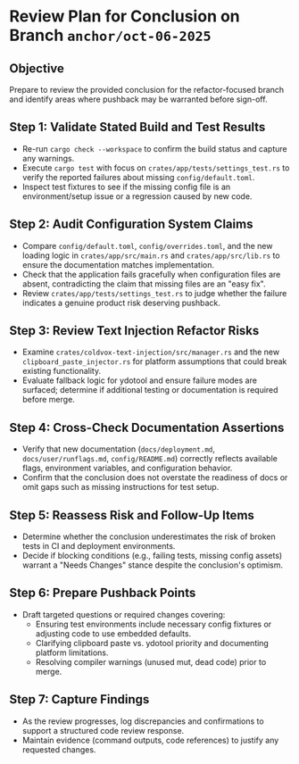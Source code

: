 # Review Plan for Conclusion on Branch `anchor/oct-06-2025`

## Objective
Prepare to review the provided conclusion for the refactor-focused branch and identify areas where pushback may be warranted before sign-off.

## Step 1: Validate Stated Build and Test Results
- Re-run `cargo check --workspace` to confirm the build status and capture any warnings.
- Execute `cargo test` with focus on `crates/app/tests/settings_test.rs` to verify the reported failures about missing `config/default.toml`.
- Inspect test fixtures to see if the missing config file is an environment/setup issue or a regression caused by new code.

## Step 2: Audit Configuration System Claims
- Compare `config/default.toml`, `config/overrides.toml`, and the new loading logic in `crates/app/src/main.rs` and `crates/app/src/lib.rs` to ensure the documentation matches implementation.
- Check that the application fails gracefully when configuration files are absent, contradicting the claim that missing files are an "easy fix".
- Review `crates/app/tests/settings_test.rs` to judge whether the failure indicates a genuine product risk deserving pushback.

## Step 3: Review Text Injection Refactor Risks
- Examine `crates/coldvox-text-injection/src/manager.rs` and the new `clipboard_paste_injector.rs` for platform assumptions that could break existing functionality.
- Evaluate fallback logic for ydotool and ensure failure modes are surfaced; determine if additional testing or documentation is required before merge.

## Step 4: Cross-Check Documentation Assertions
- Verify that new documentation (`docs/deployment.md`, `docs/user/runflags.md`, `config/README.md`) correctly reflects available flags, environment variables, and configuration behavior.
- Confirm that the conclusion does not overstate the readiness of docs or omit gaps such as missing instructions for test setup.

## Step 5: Reassess Risk and Follow-Up Items
- Determine whether the conclusion underestimates the risk of broken tests in CI and deployment environments.
- Decide if blocking conditions (e.g., failing tests, missing config assets) warrant a "Needs Changes" stance despite the conclusion's optimism.

## Step 6: Prepare Pushback Points
- Draft targeted questions or required changes covering:
  - Ensuring test environments include necessary config fixtures or adjusting code to use embedded defaults.
  - Clarifying clipboard paste vs. ydotool priority and documenting platform limitations.
  - Resolving compiler warnings (unused mut, dead code) prior to merge.

## Step 7: Capture Findings
- As the review progresses, log discrepancies and confirmations to support a structured code review response.
- Maintain evidence (command outputs, code references) to justify any requested changes.

